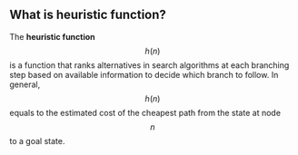 ## What is heuristic function?

The **heuristic function** $$h(n)$$ is a function that ranks alternatives in search algorithms at each branching step based on available information to decide which branch to follow. In general, $$h(n)$$ equals to the estimated cost of the cheapest path from the state at node $$n$$ to a goal state.
